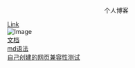 
<center>个人博客</center>

[Link](/beginner-html-site-styled/index.html)  <br>
![Image](https://www.markdown.xyz/assets/images/tux.png)  <br>
[文档](/aaa.md) <br>
[md语法](https://www.markdown.xyz/basic-syntax/)  <br>
[自己创建的网页兼容性测试](/example5/juejinLearnDemo.html)  <br>

